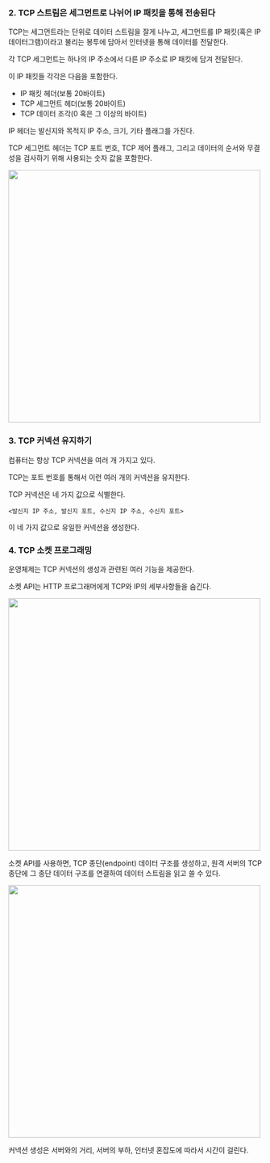 ### 2. TCP 스트림은 세그먼트로 나뉘어 IP 패킷을 통해 전송된다

TCP는 세그먼트라는 단위로 데이터 스트림을 잘게 나누고, 세그먼트를 IP 패킷(혹은 IP 데이터그램)이라고 불리는 봉투에 담아서 인터넷을 통해 데이터를 전달한다.

각 TCP 세그먼트는 하나의 IP 주소에서 다른 IP 주소로 IP 패킷에 담겨 전달된다.

이 IP 패킷들 각각은 다음을 포함한다.

- IP 패킷 헤더(보통 20바이트)
- TCP 세그먼트 헤더(보통 20바이트)
- TCP 데이터 조각(0 혹은 그 이상의 바이트)

IP 헤더는 발신지와 목적지 IP 주소, 크기, 기타 플래그를 가진다.

TCP 세그먼트 헤더는 TCP 포트 번호, TCP 제어 플래그, 그리고 데이터의 순서와 무결성을 검사하기 위해 사용되는 숫자 값을 포함한다.

<img width="500" alt="" src="https://github.com/user-attachments/assets/d40813d6-27a7-4a53-9b46-63a39d9f8b9d" />

### 3. TCP 커넥션 유지하기

컴퓨터는 항상 TCP 커넥션을 여러 개 가지고 있다.

TCP는 포트 번호를 통해서 이런 여러 개의 커넥션을 유지한다.

TCP 커넥션은 네 가지 값으로 식별한다.

`<발신지 IP 주소, 발신지 포트, 수신지 IP 주소, 수신지 포트>`

이 네 가지 값으로 유일한 커넥션을 생성한다.

### 4. TCP 소켓 프로그래밍

운영체제는 TCP 커넥션의 생성과 관련된 여러 기능을 제공한다.

소켓 API는 HTTP 프로그래머에게 TCP와 IP의 세부사항들을 숨긴다.

<img width="500" alt="" src="https://github.com/user-attachments/assets/849834b7-f192-439f-b72a-3e480c02b4ee" />

소켓 API를 사용하면, TCP 종단(endpoint) 데이터 구조를 생성하고, 원격 서버의 TCP 종단에 그 종단 데이터 구조를 연결하여 데이터 스트림을 읽고 쓸 수 있다.

<img width="500" alt="" src="https://github.com/user-attachments/assets/fde75b19-c16f-446a-9e78-a51352540f74" />

커넥션 생성은 서버와의 거리, 서버의 부하, 인터넷 혼잡도에 따라서 시간이 걸린다.
